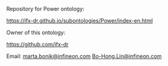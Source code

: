 Repository for Power ontology:

https://ifx-dr.github.io/subontologies/Power/index-en.html

Owner of this ontology:

https://github.com/ifx-dr

Email: marta.bonik@infineon.com
       Bo-Hong.Lin@infineon.com
